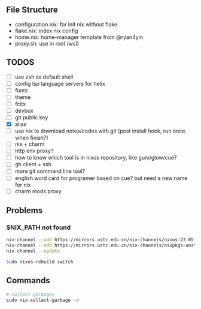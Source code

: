 ## File Structure
- configuration.nix: for init nix without flake
- flake.nix: index nix config
- home.nix: home-manager template from @ryan4yin
- proxy.sh: use in root (wsl)

## TODOS
- [ ] use zsh as default shell
- [ ] config lsp language servers for helix
- [ ] fonts
- [ ] theme
- [ ] fcitx
- [ ] devbox
- [ ] git public key
- [x] alias
- [ ] use nix to download notes/codes with git (post install hook, run once when finish?)
- [ ] nix + charm
- [ ] http env proxy?
- [ ] how to know which tool is in nixos repository, like gum/glow/cue?
- [ ] gh client + ssh
- [ ] more git command line tool?
- [ ] english word card for programer based on cue? but need a new name for nix
- [ ] charm mods proxy

## Problems

### $NIX_PATH not found
```bash
nix-channel --add https://mirrors.ustc.edu.cn/nix-channels/nixos-23.05 nixos
nix-channel --add https://mirrors.ustc.edu.cn/nix-channels/nixpkgs-unstable nixpkgs
nix-channel --update

sudo nixos-rebuild switch
```

## Commands
```bash
# collect garbages
sudo nix-collect-garbage -d
```
